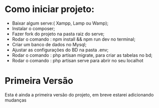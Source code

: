 # Como iniciar projeto:
- Baixar algum serve:( Xampp, Lamp ou Wamp);
- Instalar o composer;
- Fazer fork do projeto na pasta raiz do serve;
- Rodar o comando : npm install && npm run dev no terminal;
- Criar um banco de dados no Mysql;
- Ajustar as configurações do BD na pasta .env;
- Rodar o comando : php artisan migrate, para criar as tabelas no bd;
- Rodar o comando : php artisan serve para abrir no seu localhot



# Primeira Versão 

Esta é ainda a primeira versão do projeto, em breve estarei adicionando  mudanças
